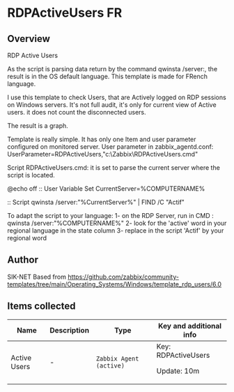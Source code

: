 # RDPActiveUsers FR

## Overview

RDP Active Users

As the script is parsing data return by the command qwinsta /server:<SERVERNAME>, the result is in the OS default language.
This template is made for FRench language.

I use this template to check Users, that are Actively logged on RDP sessions on Windows servers. It's not full audit, it's only for current view of Active users.
it does not count the disconnected users.

The result is a graph.

Template is really simple. It has only one Item and user parameter configured on monitored server.
User parameter in zabbix\_agentd.conf: UserParameter=RDPActiveUsers,"c:\Zabbix\RDPActiveUsers.cmd"

Script RDPActiveUsers.cmd: it is set to parse the current server where the script is located.

@echo off
:: User Variable
Set CurrentServer=%COMPUTERNAME%

:: Script
qwinsta /server:"%CurrentServer%" | FIND /C "Actif"

To adapt the script to your language:
1- on the RDP Server, run in CMD : qwinsta /server:"%COMPUTERNAME%"
2- look for the 'active' word in your regional language in the state column
3- replace in the script 'Actif' by your regional word

## Author
SIK-NET
Based from https://github.com/zabbix/community-templates/tree/main/Operating_Systems/Windows/template_rdp_users/6.0

## Items collected

|Name|Description|Type|Key and additional info|
|----|-----------|----|----|
|Active Users|<p>-</p>|`Zabbix Agent (active)`|Key: RDPActiveUsers <p>Update: 10m</p>|
